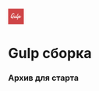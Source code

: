 

<img style="margin-bottom:0px;" src="ImgReadme/gulp-logo.svg" height="32"/> <h1>Gulp сборка  </h1>

<h3 align="left">Архив для старта</h3>
